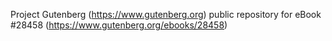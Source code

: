 Project Gutenberg (https://www.gutenberg.org) public repository for eBook #28458 (https://www.gutenberg.org/ebooks/28458)
